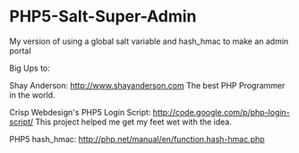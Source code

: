 PHP5-Salt-Super-Admin
=====================

My version of using a global salt variable and hash_hmac to make an admin portal

Big Ups to:

Shay Anderson: http://www.shayanderson.com
The best PHP Programmer in the world. 

Crisp Webdesign's PHP5 Login Script: http://code.google.com/p/php-login-script/
This project helped me get my feet wet with the idea.

PHP5 hash_hmac: http://php.net/manual/en/function.hash-hmac.php